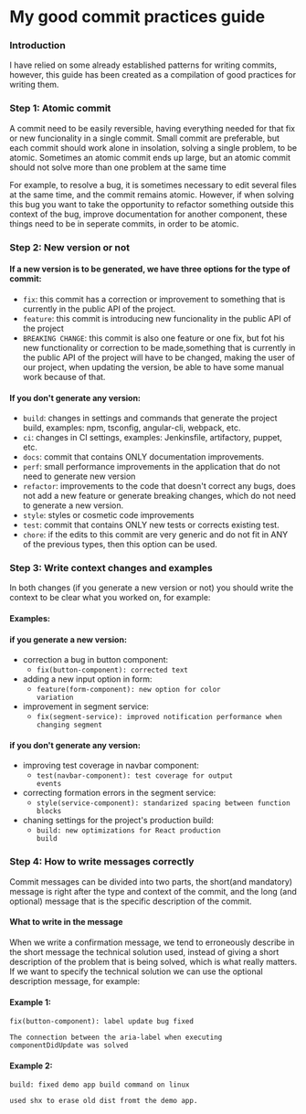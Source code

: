 # My good commit practices guide

### Introduction

I have relied on some already established patterns for writing commits, however, this guide has been created as a compilation of good practices for writing them.

### Step 1: Atomic commit
A commit need to be easily reversible, having everything needed for that fix or new funcionality in a single commit. Small commit are preferable, but each commit should work alone in insolation, solving a single problem, to be atomic. Sometimes an atomic commit ends up large, but an atomic commit should not solve more than one problem at the same time

For example, to resolve a bug, it is sometimes necessary to edit several files at the same time, and the commit remains atomic. However, if when solving this bug you want to take the opportunity to refactor something outside this context of the bug, improve documentation for another component, these things need to be in seperate commits, in order to be atomic.

### Step 2: New version or not
#### If a new version is to be generated, we have three options for the type of commit:

- <code>fix</code>: this commit has a correction or improvement to something that is currently in the public API of the project.
- <code>feature</code>: this commit is introducing new funcionality in the public API of the project
- <code>BREAKING CHANGE</code>: this commit is also one feature or one fix, but fot his new functionality or correction to be made,something that is currently in the public API of the project will have to be changed, making the user of our project, when updating the version, be able to have some manual work because of that.

#### If you don't generate any version:
- <code>build</code>: changes in settings and commands that generate the project build, examples: npm, tsconfig, angular-cli, webpack, etc.
- <code>ci</code>: changes in CI settings, examples: Jenkinsfile, artifactory, puppet, etc.
- <code>docs</code>: commit that contains ONLY documentation improvements.
- <code>perf</code>: small performance improvements in the application that do not need to generate new version
- <code>refactor</code>: improvements to the code that doesn't correct any bugs, does not add a new feature or generate breaking changes, which do not need to generate a new version.
- <code>style</code>: styles or cosmetic code improvements
- <code>test</code>: commit that contains ONLY new tests or corrects existing test.
- <code>chore</code>: if the edits to this commit are very generic and do not fit in ANY of the previous types, then this option can be used.

### Step 3: Write context changes and examples
In both changes (if you generate a new version or not) you should write the context to be clear what you worked on, for example:

#### Examples:
#### if you generate a new version:
- correction a bug in button component:
  - <code>fix(button-component): corrected text</code>
- adding a new input option in form:
  - <code>feature(form-component): new option for color variation</code>
- improvement in segment service:
  - <code>fix(segment-service): improved notification performance when changing segment</code>

#### if you don't generate any version:
- improving test coverage in navbar component:
  - <code>test(navbar-component): test coverage for output events</code>
- correcting formation errors in the segment service:
  - <code>style(service-component): standarized spacing between function blocks</code>
- chaning settings for the project's production build:
  - <code>build: new optimizations for React production build</code>

### Step 4: How to write messages correctly
Commit messages can be divided into two parts, the short(and mandatory) message is right after the type and context of the commit, and the long (and optional) message that is the specific description of the commit.

#### What to write in the message
When we write a confirmation message, we tend to erroneously describe in the short message the technical solution used, instead of giving a short description of the problem that is being solved, which is what really matters. If we want to specify the technical solution we can use the optional description message, for example:

#### Example 1:
<pre>
<code>fix(button-component): label update bug fixed

The connection between the aria-label when executing componentDidUpdate was solved</code>
</pre>

#### Example 2:
<pre>
<code>build: fixed demo app build command on linux

used shx to erase old dist fromt the demo app.</code>
</pre>

